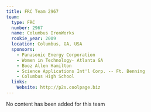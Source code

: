```yaml
---
title: FRC Team 2967
team:
  type: FRC
  number: 2967
  name: Columbus IronWorks
  rookie_year: 2009
  location: Columbus, GA, USA
  sponsors:
    - Panasonic Energy Corporation
    - Women in Technology- Atlanta GA
    - Booz Allen Hamilton
    - Science Applications Int'l Corp. -- Ft. Benning
    - Columbus High School
  links:
    Website: http://p2s.coolpage.biz
---
```

No content has been added for this team